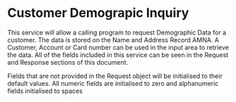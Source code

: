 # Customer Demograpic Inquiry

This service will allow a calling program to request Demographic Data for a customer. The data is stored on the Name and Address Record AMNA. A Customer, Account or Card number can be used in the input area to retrieve the data. All of the fields included in this service can be seen in the Request and Response sections of this document.

Fields that are not provided in the Request object will be initialised to their default values. All numeric fields are initialised to zero and alphanumeric fields initialised to spaces